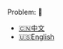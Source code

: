 Problem: :link: 
- [:cn:中文](https://leetcode-cn.com/problems/generate-parentheses)
- [:us:English](https://leetcode.com/problems/generate-parentheses)